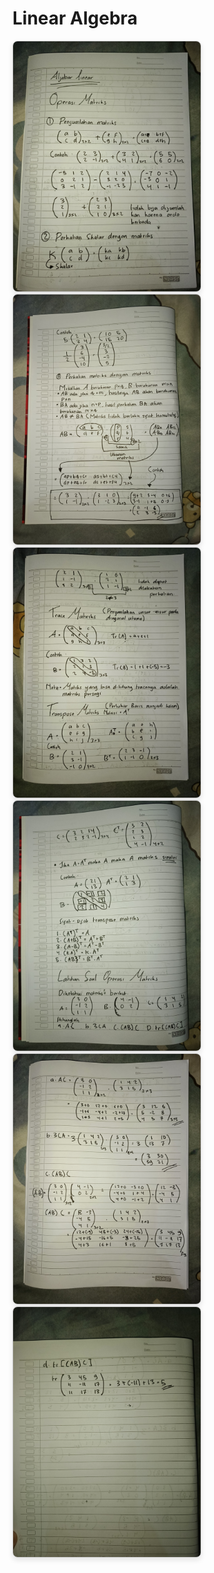 # Linear Algebra

<p>
    <img src="/materi/Day 1 - Pic 1.jpg" style="border:1px solid #ccc; border-radius:8px; box-shadow: 0 4px 8px rgba(0,0,0,0.1);" width="300"/>
    <img src="/materi/Day 1 - Pic 2.jpg" style="border:1px solid #ccc; border-radius:8px; box-shadow: 0 4px 8px rgba(0,0,0,0.1);" width="300"/>
    <img src="/materi/Day 1 - Pic 3.jpg" style="border:1px solid #ccc; border-radius:8px; box-shadow: 0 4px 8px rgba(0,0,0,0.1);" width="300"/>
    <img src="/materi/Day 1 - Pic 4.jpg" style="border:1px solid #ccc; border-radius:8px; box-shadow: 0 4px 8px rgba(0,0,0,0.1);" width="300"/>
    <img src="/materi/Day 1 - Pic 5.jpg" style="border:1px solid #ccc; border-radius:8px; box-shadow: 0 4px 8px rgba(0,0,0,0.1);" width="300"/>
    <img src="/materi/Day 1 - Pic 6.jpg" style="border:1px solid #ccc; border-radius:8px; box-shadow: 0 4px 8px rgba(0,0,0,0.1);" width="300"/>
</p>